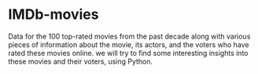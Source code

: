 # IMDb-movies
Data for the 100 top-rated movies from the past decade along with various pieces of information about the movie, its actors, and the voters who have rated these movies online. we will try to find some interesting insights into these movies and their voters, using Python.
